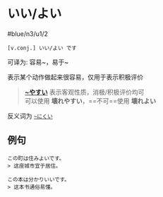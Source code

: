 # いい/よい

 #blue/n3/u1/2  

```nihongo
[v.conj.] いい/よい です  
```

可译为: 容易~，易于~  

表示某个动作做起来很容易，仅用于表示积极评价  
> [**~やすい**](やすい.md) 表示客观性质，消极/积极评价均可  
> 可以使用 **壊れやすい**，==不可==使用 **壊れよい**  

反义词为 [`~にくい`](にくい.md)  

## 例句

```nihongo
この町は住みよいです。  
> 这座城市宜于居住。  

この本は分かりいいです。  
> 这本书通俗易懂。  

```